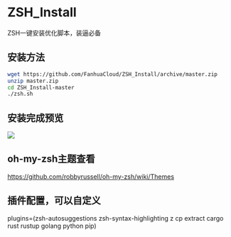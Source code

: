 # ZSH_Install
ZSH一键安装优化脚本，装逼必备

## 安装方法

```bash
wget https://github.com/FanhuaCloud/ZSH_Install/archive/master.zip
unzip master.zip
cd ZSH_Install-master
./zsh.sh
```

## 安装完成预览
![](https://s1.ax1x.com/2018/02/03/9Z7FaT.png)

## oh-my-zsh主题查看
https://github.com/robbyrussell/oh-my-zsh/wiki/Themes

## 插件配置，可以自定义
plugins=(zsh-autosuggestions zsh-syntax-highlighting z cp extract cargo rust rustup golang python pip)
